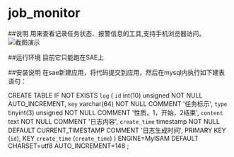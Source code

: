 job_monitor
===========


##说明
用来查看记录任务状态、报警信息的工具,支持手机浏览器访问。
![截图演示](http://ww4.sinaimg.cn/large/736a8bf2jw1e4b7p5geijj20fp0d3myx.jpg)


##运行环境
目前它只能跑在SAE上

##安装说明
在sae新建应用，将代码提交到应用，然后在mysql内执行如下建表语句：

CREATE TABLE IF NOT EXISTS `log` (
  `id` int(10) unsigned NOT NULL AUTO_INCREMENT,
  `key` varchar(64) NOT NULL COMMENT '任务标示',
  `type` tinyint(3) unsigned NOT NULL COMMENT '性质，1，开始，2结束',
  `content` text NOT NULL COMMENT '日志内容',
  `create_time` timestamp NOT NULL DEFAULT CURRENT_TIMESTAMP COMMENT '日志生成时间',
  PRIMARY KEY (`id`),
  KEY `create_time` (`create_time`)
) ENGINE=MyISAM  DEFAULT CHARSET=utf8 AUTO_INCREMENT=148 ;
